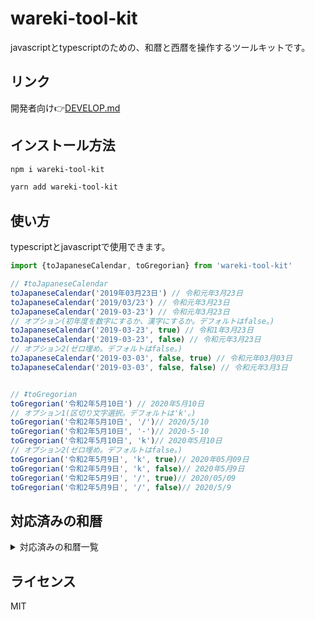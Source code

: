 # wareki-tool-kit

javascriptとtypescriptのための、和暦と西暦を操作するツールキットです。

## リンク

開発者向け👉[DEVELOP.md](https://github.com/Rujuu-prog/wareki-tool-kit/blob/main/DEVELOP.md)

## インストール方法

```bash
npm i wareki-tool-kit
```

```bash
yarn add wareki-tool-kit
```

## 使い方

typescriptとjavascriptで使用できます。

```typescript
import {toJapaneseCalendar, toGregorian} from 'wareki-tool-kit'

// ⏬toJapaneseCalendar
toJapaneseCalendar('2019年03月23日') // 令和元年3月23日
toJapaneseCalendar('2019/03/23') // 令和元年3月23日
toJapaneseCalendar('2019-03-23') // 令和元年3月23日
// オプション(初年度を数字にするか、漢字にするか。デフォルトはfalse。)
toJapaneseCalendar('2019-03-23', true) // 令和1年3月23日
toJapaneseCalendar('2019-03-23', false) // 令和元年3月23日
// オプション2(ゼロ埋め。デフォルトはfalse。)
toJapaneseCalendar('2019-03-03', false, true) // 令和元年03月03日
toJapaneseCalendar('2019-03-03', false, false) // 令和元年3月3日


// ⏬toGregorian
toGregorian('令和2年5月10日') // 2020年5月10日
// オプション1(区切り文字選択。デフォルトは'k'。)
toGregorian('令和2年5月10日', '/')// 2020/5/10
toGregorian('令和2年5月10日', '-')// 2020-5-10
toGregorian('令和2年5月10日', 'k')// 2020年5月10日
// オプション2(ゼロ埋め。デフォルトはfalse。)
toGregorian('令和2年5月9日', 'k', true)// 2020年05月09日
toGregorian('令和2年5月9日', 'k', false)// 2020年5月9日
toGregorian('令和2年5月9日', '/', true)// 2020/05/09
toGregorian('令和2年5月9日', '/', false)// 2020/5/9
```

## 対応済みの和暦

<details><summary>対応済みの和暦一覧</summary>

| 和暦 |  西暦 |
|:-----------|------------:|
| 令和       | 2019        |
| 平成       | 1989        |
| 昭和       | 1926        |
| 大正       | 1912        |
| 明治       | 1868        |
| 慶応       | 1865        |
| 元治       | 1864        |
| 文久       | 1861        |
| 万延       | 1860        |
| 安政       | 1854        |
| 嘉永       | 1848        |
| 弘化       | 1844        |
| 天保       | 1830        |
</details>

## ライセンス

MIT

